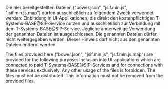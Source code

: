 Die hier bereitgestellten Dateien ("bower.json", "jsif.min.js", "jsif.min.js.map") dürfen ausschließlich zu folgendem Zweck verwendet werden: Einbindung in UI-Applikationen, die direkt den kostenpflichtigen T-Systems-BASE@SIP-Service nutzen und ausschließlich zur Verbindung mit dem T-Systems-BASE@SIP-Service. Jegliche anderweitige Verwendung der genannten Dateien ist ausgeschlossen. Die genannten Dateien dürfen nicht weitergegeben werden. Dieser Hinweis darf nicht aus den genannten Dateien entfernt werden.

The files provided here ("bower.json", "jsif.min.js", "jsif.min.js.map") are provided for the following purpose: Inclusion into UI-applications which are connected to paid T-Systems-BASE@SIP-Services and for connections with these services exclusively. Any other usage of the files is forbidden. The files must not be distributed. This information must not be removed from the provided files.
